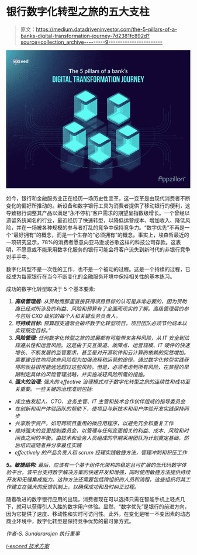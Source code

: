 # 银行数字化转型之旅的五大支柱

> 原文：<https://medium.datadriveninvestor.com/the-5-pillars-of-a-banks-digital-transformation-journey-7d2381fc892d?source=collection_archive---------9----------------------->

![](img/80fa873151565539721b9c1798020277.png)

如今，银行和金融服务业正在经历一场历史性变革，这一变革是由现代消费者不断变化的偏好所推动的。新设备和数字银行工具为消费者提供了移动银行的便利，这导致银行调整其产品以满足“永不停机”客户需求的期望呈指数级增长。一个曾经以遗留系统闻名的行业，最近经历了快速转型，以降低运营成本、增加收入、降低风险，并在一场被各种规模的参与者打乱的竞争中保持竞争力。“数字优先”不再是一个“最好拥有”的概念，而是一个生存的“必须拥有”的概念。事实上，埃森哲最近的一项研究显示，78%的消费者愿意向亚马逊或谷歌这样的科技公司存款。这表明，不愿意或不能采用数字化服务的银行可能会将客户流失到新时代的非银行竞争对手手中。

数字化转型不是一次性的工作，也不是一个被动的过程。这是一个持续的过程，已经成为每家银行在当今不断变化的金融服务环境中保持相关性的基本练习。

成功的数字化转型取决于 5 个基本要素:

1.  ***高级管理层:*** *从赞助商那里直接获得项目目标的认可是非常必要的，因为赞助商已经对所涉及的利益、风险和预算有了全面而现实的了解。高级管理层的参与包括 CXO 级别的每个人和关键业务负责人。*
2.  ***可持续目标:*** *预算超支通常会破坏数字化转型项目，项目团队必须节约成本以实现既定目标。”*
3.  ***风险管理:*** *任何数字化转型之旅的进展都有可能带来各种风险，从 IT 安全到法规遵从性和运营风险。这是由于交互渠道、故障点、运营规模、IT 硬件的快速增长、不断发展的监管要求，甚至是对开源软件和云计算的依赖的突然增加。需要建设性地将这些风险视为加强流程和运营的途径。通过数字化转型实践获得的收益很可能远远超过这些风险。但是，必须考虑到所有风险，在旅程的早期制定具体的风险管理战略，并实施减轻风险所需的措施。*
4.  ***强大的治理:*** *强大的 eﬀective 治理模式对于数字化转型之旅的连续性和成功至关重要。一些关键的治理准则包括:*

*   *成立由发起人、CTO、业务主管、IT 主管和技术合作伙伴组成的指导委员会*
*   *在创新和用户体验团队的帮助下，使项目与新技术和用户体验开发实践保持同步*
*   *共享数字资产，如可跨项目重用的微应用程序，以避免冗余和重复工作*
*   *维持强大的变更控制委员会，以管理与任何变更相关的利益、成本、风险和时间表之间的平衡。由技术和业务人员组成的早期采用团队为计划奠定基础，然后培训追随者并分享最佳实践*
*   *eﬀectively 的产品负责人和 scrum 经理实践敏捷方法，管理冲刺和积压工作*

***5。敏捷结构:*** *最后，应该有一个基于组件化架构的稳定且可扩展的低代码数字体验平台，该平台支持数字解决方案的快速开发和增强，同时使用敏捷方法提供持续开发和无缝集成能力。这种方法还需要包括跨组织的人员和流程，这些组织将其工作建立在强大的反馈机制上，以确保成功和及时纠正过程。*

随着改进的数字银行应用的出现，消费者现在可以选择只需在智能手机上轻点几下，就可以获得引人入胜的数字用户体验。显然，“数字优先”是银行的前进方向，因为它提供了速度、移动性和实时可访问性。此外，在变化是唯一不变因素的动态商业环境中，数字化转型是保持竞争优势的最可靠方式。

*作者-S. Sundararajan 执行董事*

[*i-exceed 技术方案*](https://i-exceed.com/)